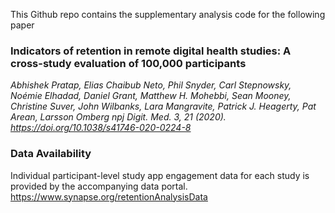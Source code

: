 This Github repo contains the supplementary analysis code for the following paper

### Indicators of retention in remote digital health studies: A cross-study evaluation of 100,000 participants
_Abhishek Pratap, Elias Chaibub Neto, Phil Snyder, Carl Stepnowsky, Noémie Elhadad, Daniel Grant, Matthew H. Mohebbi, Sean Mooney, Christine Suver, John Wilbanks, Lara Mangravite, Patrick J. Heagerty, Pat Arean, Larsson Omberg_
_npj Digit. Med. 3, 21 (2020). https://doi.org/10.1038/s41746-020-0224-8_

### Data Availability
Individual participant-level study app engagement data for each study is provided by the accompanying data portal. 
https://www.synapse.org/retentionAnalysisData
